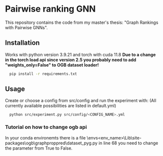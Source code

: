 # Pairwise ranking GNN
This repository contains the code from my master's thesis: "Graph Rankings with Pairwise GNNs".

## Installation
Works with python version 3.9.21 and torch with cuda 11.8
**Due to a change in the torch load api since version 2.5 you probably need to add "weights_only=False" to OGB dataset loader!**
```bash
  pip install -r requirements.txt
```

## Usage
Create or choose a config from src/config and run the experiment with:
(All currently available possibilities are listed in default.yml)
```bash
  python src/experiment.py src/config/<CONFIG_NAME>.yml
```


### Tutorial on how to change ogb api
In your conda environemts there is a file \envs\<env_name>\Lib\site-packages\ogb\graphproppred\dataset_pyg.py 
in line 68 you need to change the parameter from True to False.